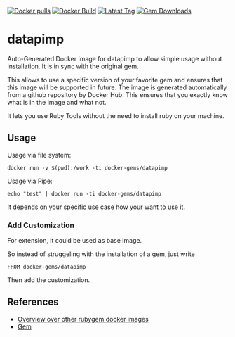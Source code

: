 [![Docker pulls](https://img.shields.io/docker/pulls/rubygem/datapimp.svg)](https://hub.docker.com/r/rubygem/datapimp/)
[![Docker Build](https://img.shields.io/docker/automated/rubygem/datapimp.svg)](https://hub.docker.com/r/rubygem/datapimp/)
[![Latest Tag](https://img.shields.io/github/tag/docker-rubygem/datapimp.svg)](https://hub.docker.com/r/rubygem/datapimp/)
[![Gem Downloads](https://img.shields.io/gem/dt/datapimp.svg)](https://rubygems.org/gems/datapimp/)
# datapimp

Auto-Generated Docker image for datapimp to allow simple usage without installation.
It is in sync with the original gem.

This allows to use a specific version of your favorite gem and ensures that this image will be supported in future.
The image is generated automatically from a github repository by Docker Hub.
This ensures that you exactly know what is in the image and what not.

It lets you use Ruby Tools without the need to install ruby on your machine.

## Usage

Usage via file system:

`docker run -v $(pwd):/work -ti docker-gems/datapimp`

Usage via Pipe:

`echo "test" | docker run -ti docker-gems/datapimp`

It depends on your specific use case how your want to use it.

### Add Customization

For extension, it could be used as base image.

So instead of struggeling with the installation of a gem, just write

`FROM docker-gems/datapimp`

Then add the customization.

## References

 - [Overview over other rubygem docker images](https://github.com/thinkbot/docker-rubygem)
 - [Gem](https://rubygems.org/gems/datapimp/)
